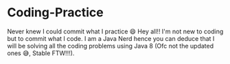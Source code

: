 # Coding-Practice
Never knew I could commit what I practice 😄
Hey all!!
I'm not new to coding but to commit what I code.
I am a Java Nerd hence you can deduce that I will be solving all the coding problems using Java 8 (Ofc not the updated ones 😅, Stable FTW!!!).
